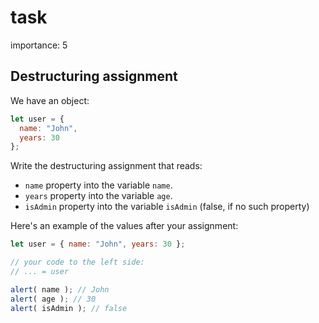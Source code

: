 # task

importance: 5

## Destructuring assignment

We have an object:

```javascript
let user = {
  name: "John",
  years: 30
};
```

Write the destructuring assignment that reads:

* `name` property into the variable `name`.
* `years` property into the variable `age`.
* `isAdmin` property into the variable `isAdmin` \(false, if no such property\)

Here's an example of the values after your assignment:

```javascript
let user = { name: "John", years: 30 };

// your code to the left side:
// ... = user

alert( name ); // John
alert( age ); // 30
alert( isAdmin ); // false
```

